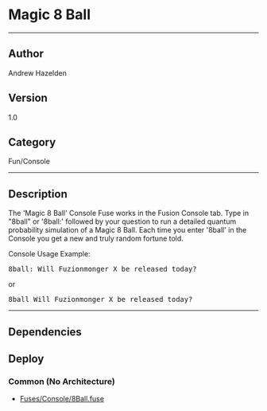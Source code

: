 # Magic 8 Ball
___

## Author
Andrew Hazelden

## Version
1.0

## Category
Fun/Console

___

## Description
<p>The 'Magic 8 Ball' Console Fuse works in the Fusion Console tab. Type in "8ball" or '8ball:' followed by your question to run a detailed quantum probability simulation of a Magic 8 Ball. Each time you enter '8ball' in the Console you get a new and truly random fortune told.</p>
	
<p>Console Usage Example:</p>

<pre>8ball: Will Fuzionmonger X be released today?</pre>

or

<pre>8ball Will Fuzionmonger X be released today?</pre>

___

## Dependencies

## Deploy

### Common (No Architecture)

<ul>
<li><a href="https://gitlab.com/WeSuckLess/Reactor/-/blob/master/Atoms/com.AndrewHazelden.8ball/Fuses/Console/8Ball.fuse?ref_type=heads">Fuses/Console/8Ball.fuse</a></li>
</ul>

